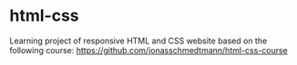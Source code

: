 # html-css
Learning project of responsive HTML and CSS website based on the following course:
https://github.com/jonasschmedtmann/html-css-course
